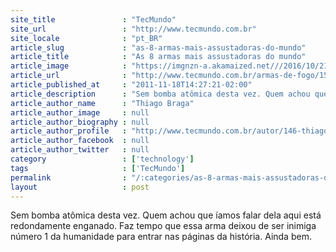 ```yaml
---
site_title               : "TecMundo"
site_url                 : "http://www.tecmundo.com.br"
site_locale              : "pt_BR"
article_slug             : "as-8-armas-mais-assustadoras-do-mundo"
article_title            : "As 8 armas mais assustadoras do mundo"
article_image            : "https://imgnzn-a.akamaized.net///2016/10/21/21153629429630-t1200x480.jpg"
article_url              : "http://www.tecmundo.com.br/armas-de-fogo/15499-as-8-armas-mais-assustadoras-do-mundo.htm"
article_published_at     : "2011-11-18T14:27:21-02:00"
article_description      : "Sem bomba atômica desta vez. Quem achou que íamos falar dela aqui está redondamente enganado. Faz tempo que essa arma deixou de ser inimiga número 1 da humanidade para entrar nas páginas da história. Ainda bem."
article_author_name      : "Thiago Braga"
article_author_image     : null
article_author_biography : null
article_author_profile   : "http://www.tecmundo.com.br/autor/146-thiago-braga/"
article_author_facebook  : null
article_author_twitter   : null
category                 : ['technology']
tags                     : ['TecMundo']
permalink                : "/:categories/as-8-armas-mais-assustadoras-do-mundo/"
layout                   : post
---
```


Sem bomba atômica desta vez. Quem achou que íamos falar dela aqui está redondamente enganado. Faz tempo que essa arma deixou de ser inimiga número 1 da humanidade para entrar nas páginas da história. Ainda bem.
